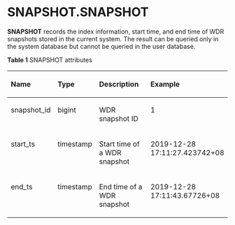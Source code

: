 # SNAPSHOT.SNAPSHOT<a name="EN-US_TOPIC_0289900058"></a>

**SNAPSHOT**  records the index information, start time, and end time of WDR snapshots stored in the current system. The result can be queried only in the system database but cannot be queried in the user database.

**Table  1**  SNAPSHOT attributes

<a name="en-us_topic_0283137461_en-us_topic_0237122760_table1849198112610"></a>
<table><thead align="left"><tr id="en-us_topic_0283137461_en-us_topic_0237122760_row1049111811261"><th class="cellrowborder" valign="top" width="17.16171617161716%" id="mcps1.2.5.1.1"><p id="en-us_topic_0283137461_en-us_topic_0237122760_p124917872618"><a name="en-us_topic_0283137461_en-us_topic_0237122760_p124917872618"></a><a name="en-us_topic_0283137461_en-us_topic_0237122760_p124917872618"></a>Name</p>
</th>
<th class="cellrowborder" valign="top" width="14.831483148314831%" id="mcps1.2.5.1.2"><p id="en-us_topic_0283137461_en-us_topic_0237122760_p1742412117418"><a name="en-us_topic_0283137461_en-us_topic_0237122760_p1742412117418"></a><a name="en-us_topic_0283137461_en-us_topic_0237122760_p1742412117418"></a>Type</p>
</th>
<th class="cellrowborder" valign="top" width="31.863186318631865%" id="mcps1.2.5.1.3"><p id="en-us_topic_0283137461_en-us_topic_0237122760_p36483315516"><a name="en-us_topic_0283137461_en-us_topic_0237122760_p36483315516"></a><a name="en-us_topic_0283137461_en-us_topic_0237122760_p36483315516"></a>Description</p>
</th>
<th class="cellrowborder" valign="top" width="36.14361436143614%" id="mcps1.2.5.1.4"><p id="en-us_topic_0283137461_en-us_topic_0237122760_p349117862618"><a name="en-us_topic_0283137461_en-us_topic_0237122760_p349117862618"></a><a name="en-us_topic_0283137461_en-us_topic_0237122760_p349117862618"></a>Example</p>
</th>
</tr>
</thead>
<tbody><tr id="en-us_topic_0283137461_en-us_topic_0237122760_row549114817269"><td class="cellrowborder" valign="top" width="17.16171617161716%" headers="mcps1.2.5.1.1 "><p id="en-us_topic_0283137461_en-us_topic_0237122760_p19772193013920"><a name="en-us_topic_0283137461_en-us_topic_0237122760_p19772193013920"></a><a name="en-us_topic_0283137461_en-us_topic_0237122760_p19772193013920"></a>snapshot_id</p>
</td>
<td class="cellrowborder" valign="top" width="14.831483148314831%" headers="mcps1.2.5.1.2 "><p id="en-us_topic_0283137461_en-us_topic_0237122760_p1342513113418"><a name="en-us_topic_0283137461_en-us_topic_0237122760_p1342513113418"></a><a name="en-us_topic_0283137461_en-us_topic_0237122760_p1342513113418"></a>bigint</p>
</td>
<td class="cellrowborder" valign="top" width="31.863186318631865%" headers="mcps1.2.5.1.3 "><p id="en-us_topic_0283137461_en-us_topic_0237122760_p76481311059"><a name="en-us_topic_0283137461_en-us_topic_0237122760_p76481311059"></a><a name="en-us_topic_0283137461_en-us_topic_0237122760_p76481311059"></a>WDR snapshot ID</p>
</td>
<td class="cellrowborder" valign="top" width="36.14361436143614%" headers="mcps1.2.5.1.4 "><p id="en-us_topic_0283137461_en-us_topic_0237122760_p69119379920"><a name="en-us_topic_0283137461_en-us_topic_0237122760_p69119379920"></a><a name="en-us_topic_0283137461_en-us_topic_0237122760_p69119379920"></a>1</p>
</td>
</tr>
<tr id="en-us_topic_0283137461_en-us_topic_0237122760_row1749268132613"><td class="cellrowborder" valign="top" width="17.16171617161716%" headers="mcps1.2.5.1.1 "><p id="en-us_topic_0283137461_en-us_topic_0237122760_p167721330999"><a name="en-us_topic_0283137461_en-us_topic_0237122760_p167721330999"></a><a name="en-us_topic_0283137461_en-us_topic_0237122760_p167721330999"></a>start_ts</p>
</td>
<td class="cellrowborder" valign="top" width="14.831483148314831%" headers="mcps1.2.5.1.2 "><p id="en-us_topic_0283137461_en-us_topic_0237122760_p204256118415"><a name="en-us_topic_0283137461_en-us_topic_0237122760_p204256118415"></a><a name="en-us_topic_0283137461_en-us_topic_0237122760_p204256118415"></a>timestamp</p>
</td>
<td class="cellrowborder" valign="top" width="31.863186318631865%" headers="mcps1.2.5.1.3 "><p id="en-us_topic_0283137461_en-us_topic_0237122760_p96484311356"><a name="en-us_topic_0283137461_en-us_topic_0237122760_p96484311356"></a><a name="en-us_topic_0283137461_en-us_topic_0237122760_p96484311356"></a>Start time of a WDR snapshot</p>
</td>
<td class="cellrowborder" valign="top" width="36.14361436143614%" headers="mcps1.2.5.1.4 "><p id="en-us_topic_0283137461_en-us_topic_0237122760_p891119376918"><a name="en-us_topic_0283137461_en-us_topic_0237122760_p891119376918"></a><a name="en-us_topic_0283137461_en-us_topic_0237122760_p891119376918"></a>2019-12-28 17:11:27.423742+08</p>
</td>
</tr>
<tr id="en-us_topic_0283137461_en-us_topic_0237122760_row1749210872610"><td class="cellrowborder" valign="top" width="17.16171617161716%" headers="mcps1.2.5.1.1 "><p id="en-us_topic_0283137461_en-us_topic_0237122760_p197729301894"><a name="en-us_topic_0283137461_en-us_topic_0237122760_p197729301894"></a><a name="en-us_topic_0283137461_en-us_topic_0237122760_p197729301894"></a>end_ts</p>
</td>
<td class="cellrowborder" valign="top" width="14.831483148314831%" headers="mcps1.2.5.1.2 "><p id="en-us_topic_0283137461_en-us_topic_0237122760_p194251111646"><a name="en-us_topic_0283137461_en-us_topic_0237122760_p194251111646"></a><a name="en-us_topic_0283137461_en-us_topic_0237122760_p194251111646"></a>timestamp</p>
</td>
<td class="cellrowborder" valign="top" width="31.863186318631865%" headers="mcps1.2.5.1.3 "><p id="en-us_topic_0283137461_en-us_topic_0237122760_p76480311155"><a name="en-us_topic_0283137461_en-us_topic_0237122760_p76480311155"></a><a name="en-us_topic_0283137461_en-us_topic_0237122760_p76480311155"></a>End time of a WDR snapshot</p>
</td>
<td class="cellrowborder" valign="top" width="36.14361436143614%" headers="mcps1.2.5.1.4 "><p id="en-us_topic_0283137461_en-us_topic_0237122760_p99113371791"><a name="en-us_topic_0283137461_en-us_topic_0237122760_p99113371791"></a><a name="en-us_topic_0283137461_en-us_topic_0237122760_p99113371791"></a>2019-12-28 17:11:43.67726+08</p>
</td>
</tr>
</tbody>
</table>

